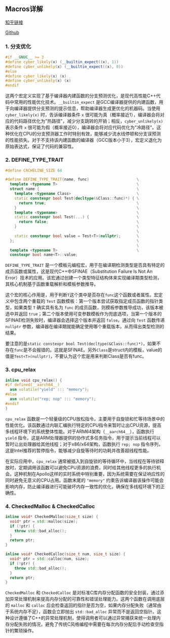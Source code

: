 <!--
 * @Author: LOTEAT
 * @Date: 2025-08-04 16:27:32
-->

## Macros详解

[知乎链接](https://zhuanlan.zhihu.com/p/1936016024702026293)

[Github](https://github.com/LOTEAT/Apollo-Notes/blob/master/cyber/macros/macros.md)

### 1. 分支优化
```cpp
#if __GNUC__ >= 3
#define cyber_likely(x) (__builtin_expect((x), 1))
#define cyber_unlikely(x) (__builtin_expect((x), 0))
#else
#define cyber_likely(x) (x)
#define cyber_unlikely(x) (x)
#endif
```

这两个宏定义实现了基于编译器内建函数的分支预测优化，是现代高性能C++代码中常用的性能优化技术。`__builtin_expect` 是GCC编译器提供的内建函数，用于向编译器提供分支预测的提示信息，帮助编译器生成更优化的机器码。当使用 `cyber_likely(x)` 时，告诉编译器条件 `x` 很可能为真（概率接近1），编译器会将对应的代码路径优化为"热路径"，减少分支跳转的开销；相反，`cyber_unlikely(x)` 表示条件 `x` 很可能为假（概率接近0），编译器会将对应代码优化为"冷路径"。这种优化在CPU的分支预测器工作时特别有效，能够减少流水线停顿和分支误预测的性能损失。对于不支持该内建函数的编译器（GCC版本小于3），宏定义退化为原始表达式，保证了代码的兼容性。

### 2. DEFINE_TYPE_TRAIT
```cpp
#define CACHELINE_SIZE 64

#define DEFINE_TYPE_TRAIT(name, func)                     \
  template <typename T>                                   \
  struct name {                                           \
    template <typename Class>                             \
    static constexpr bool Test(decltype(&Class::func)*) { \
      return true;                                        \
    }                                                     \
    template <typename>                                   \
    static constexpr bool Test(...) {                     \
      return false;                                       \
    }                                                     \
                                                          \
    static constexpr bool value = Test<T>(nullptr);       \
  };                                                      \
                                                          \
  template <typename T>                                   \
  constexpr bool name<T>::value;
```

`DEFINE_TYPE_TRAIT` 是一个模板元编程宏，用于在编译期检测类型是否具有特定的成员函数或属性，这是现代C++中SFINAE（Substitution Failure Is Not An Error）技术的应用。该宏通过创建一个类型特征结构体来实现编译期类型检测，其核心机制基于函数重载解析和模板参数推导。

这个宏的核心作用是，用于判断`T`这个类中是否存在`func`这个函数或者属性。宏定义中包含两个重载的 `Test` 函数模板：第一个版本尝试获取指定成员函数的指针类型，如果类型 `T` 确实具有名为 `func` 的成员函数，则模板参数推导成功，该版本被选中并返回 `true`；第二个版本使用可变参数模板作为兜底选项，当第一个版本的SFINAE检测失败时，编译器会选择这个版本并返回 `false`。通过向 `Test` 函数传递 `nullptr` 参数，编译器在编译期就能确定使用哪个重载版本，从而得出类型检测的结果。

要注意的是`static constexpr bool Test(decltype(&Class::func)*)`，如果不存在`func`是不会报错的。这就是SFINAE。另外`Class`是struct内的模板，value的值是`Test<T>(nullptr)`，不要认为这个宏是用来判断Class是否有func。

### 3. cpu_relax
```cpp
inline void cpu_relax() {
#if defined(__aarch64__)
  asm volatile("yield" ::: "memory");
#else
  asm volatile("rep; nop" ::: "memory");
#endif
}
```

`cpu_relax` 函数是一个轻量级的CPU放松指令，主要用于自旋锁和忙等待场景中的性能优化。该函数通过内联汇编执行特定的CPU指令来暂时让出CPU资源，提高多线程环境下的系统整体性能。对于ARM64架构（`__aarch64__`），函数执行 `yield` 指令，这是ARM处理器提供的协作式多任务指令，用于提示当前线程可以暂时让出处理器给其他线程；对于x86/x64架构，函数执行 `rep; nop` 指令序列，这是Intel推荐的暂停指令，能够减少自旋等待时的功耗并改善超线程性能。

在实际应用中，`cpu_relax` 通常被插入到自旋锁的等待循环中，当线程在等待锁释放时，定期调用该函数可以避免CPU资源的浪费，同时给其他线程更多的执行机会。这种机制在Apollo这样的实时系统中特别重要，因为系统需要在保证响应性的同时避免无意义的CPU占用。函数末尾的 `"memory"` 约束告诉编译器该操作可能会影响内存，防止编译器进行可能破坏内存一致性的优化，确保在多线程环境下的正确性。


### 4. CheckedMalloc & CheckedCalloc
```cpp
inline void* CheckedMalloc(size_t size) {
  void* ptr = std::malloc(size);
  if (!ptr) {
    throw std::bad_alloc();
  }
  return ptr;
}

inline void* CheckedCalloc(size_t num, size_t size) {
  void* ptr = std::calloc(num, size);
  if (!ptr) {
    throw std::bad_alloc();
  }
  return ptr;
}
```

`CheckedMalloc` 和 `CheckedCalloc` 是对标准C库内存分配函数的安全封装，通过添加异常处理机制来提高内存分配的可靠性和错误处理能力。这两个函数在调用底层的 `malloc` 和 `calloc` 后会检查返回的指针是否为空，如果内存分配失败（通常由于系统内存不足），函数会立即抛出 `std::bad_alloc` 异常而不是返回空指针。这种设计遵循了C++的异常处理机制，使得调用者可以通过异常捕获来统一处理内存分配失败的情况，避免了传统C风格编程中需要在每次内存分配后手动检查空指针的繁琐操作。

